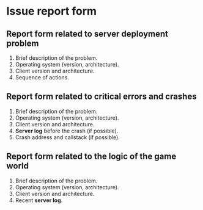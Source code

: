 # Issue report form

## Report form related to server deployment problem

1. Brief description of the problem.
2. Operating system (version, architecture).
3. Client version and architecture.
4. Sequence of actions.

## Report form related to critical errors and crashes

1. Brief description of the problem.
2. Operating system (version, architecture).
3. Client version and architecture.
4. **Server log** before the crash (if possible).
5. Crash address and callstack (if possible).

## Report form related to the logic of the game world

1. Brief description of the problem.
2. Operating system (version, architecture).
3. Client version and architecture.
5. Recent **server log**.
